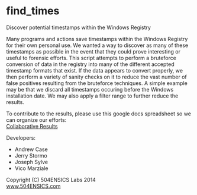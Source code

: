 find_times
==========

Discover potential timestamps within the Windows Registry


  Many programs and actions save timestamps within the Windows Registry for their own personal use. We wanted a way to discover as many of these timestamps as possible in the event that they could prove interesting or useful to forensic efforts. This script attempts to perform a bruteforce conversion of data in the registry into many of the different accepted timestamp formats that exist. If the data appears to convert properly, we then perform a variety of sanity checks on it to reduce the vast number of false positives resulting from the bruteforce techniques. A simple example may be that we discard all timestamps occuring before the Windows installation date. We may also apply a filter range to further reduce the results.
  
  To contribute to the results, please use this google docs spreadsheet so we can organize our efforts:  
  <a href="https://docs.google.com/spreadsheets/d/1Tcj0ucpDJcTbh-YFs2r-P2u00eeEu0AdqGfe_Lj0qbU/edit?usp=sharing">Collaborative Results</a>

Developers:
  * Andrew Case
  * Jerry Stormo
  * Joseph Sylve
  * Vico Marziale
  
Copyright (C) 504ENSICS Labs 2014  
www.504ENSICS.com
